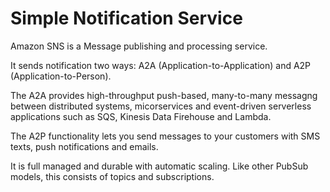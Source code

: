 # Simple Notification Service

Amazon SNS is a Message publishing and processing service.

It sends notification two ways: A2A (Application-to-Application) and A2P (Application-to-Person).

The A2A provides high-throughput push-based, many-to-many messagng between distributed systems, micorservices and event-driven serverless applications such as SQS, Kinesis Data Firehouse and Lambda.

The A2P functionality lets you send messages to your customers with SMS texts, push notifications and emails.

It is full managed and durable with automatic scaling. Like other PubSub models, this consists of topics and subscriptions.

